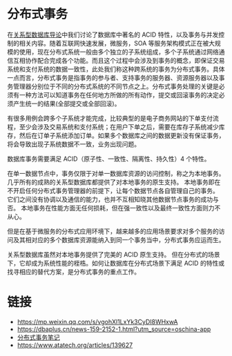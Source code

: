 # 分布式事务

在[关系型数据库导论](http://ngte-infras.gitbook.io/i/?q=关系型数据库)中我们讨论了数据库中著名的 ACID 特性，以及事务与并发控制的相关内容。随着互联网快速发展，微服务，SOA 等服务架构模式正在被大规模的使用，现在分布式系统一般由多个独立的子系统组成，多个子系统通过网络通信互相协作配合完成各个功能。而且这个过程中会涉及到事务的概念，即保证交易系统和支付系统的数据一致性，此处我们称这种跨系统的事务为分布式事务。具体一点而言，分布式事务是指事务的参与者、支持事务的服务器、资源服务器以及事务管理器分别位于不同的分布式系统的不同节点之上。分布式事务处理的关键是必须有一种方法可以知道事务在任何地方所做的所有动作，提交或回滚事务的决定必须产生统一的结果(全部提交或全部回滚)。

有很多用例会跨多个子系统才能完成，比较典型的是电子商务网站的下单支付流程，至少会涉及交易系统和支付系统；在用户下单之后，需要在库存子系统减少库存，然后在订单子系统添加订单。如果多个数据库之间的数据更新没有保证事务，将会导致出现子系统数据不一致，业务出现问题。

数据库事务需要满足 ACID（原子性、一致性、隔离性、持久性）4 个特性。

在单一数据节点中，事务仅限于对单一数据库资源的访问控制，称之为本地事务。几乎所有的成熟的关系型数据库都提供了对本地事务的原生支持。 本地事务即在不开启任何分布式事务管理器的前提下，让每个数据节点各自管理自己的事务。 它们之间没有协调以及通信的能力，也并不互相知晓其他数据节点事务的成功与否。 本地事务在性能方面无任何损耗，但在强一致性以及最终一致性方面则力不从心。

但是在基于微服务的分布式应用环境下，越来越多的应用场景要求对多个服务的访问及其相对应的多个数据库资源能纳入到同一个事务当中，分布式事务应运而生。

关系型数据库虽然对本地事务提供了完美的 ACID 原生支持。 但在分布式的场景下，它却成为系统性能的桎梏。如何让数据库在分布式场景下满足 ACID 的特性或找寻相应的替代方案，是分布式事务的重点工作。

# 链接

- https://mp.weixin.qq.com/s/vgohXl1LxYk3CyDI8WHxwA
- https://dbaplus.cn/news-159-2152-1.html?utm_source=oschina-app
- [分布式事务笔记](http://www.yangguo.info/2016/05/23/%E5%88%86%E5%B8%83%E5%BC%8F%E4%BA%8B%E5%8A%A1%E7%AC%94%E8%AE%B0/)
- https://www.atatech.org/articles/139627
